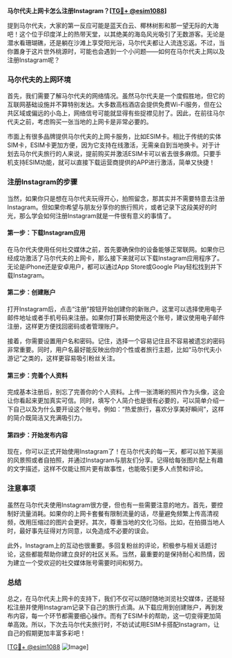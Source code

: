 **马尔代夫上网卡怎么注册Instagram？[[TG💪+ @esim1088](https://t.me/s/esim1088)]**

提到马尔代夫，大家的第一反应可能是蓝天白云、椰林树影和那一望无际的大海吧！这个位于印度洋上的热带天堂，以其绝美的海岛风光吸引了无数游客。无论是潜水看珊瑚礁，还是躺在沙滩上享受阳光浴，马尔代夫都让人流连忘返。不过，当你置身于这片世外桃源时，可能也会遇到一个小问题——如何在马尔代夫上网以及注册Instagram呢？

### 马尔代夫的上网环境

首先，我们需要了解马尔代夫的网络情况。虽然马尔代夫是一个度假胜地，但它的互联网基础设施并不算特别发达。大多数高档酒店会提供免费Wi-Fi服务，但在公共区域或偏远的小岛上，网络信号可能就显得有些捉襟见肘了。因此，在前往马尔代夫之前，考虑购买一张当地的上网卡是非常必要的。

市面上有很多品牌提供马尔代夫的上网卡服务，比如ESIM卡。相比于传统的实体SIM卡，ESIM卡更加方便，因为它支持在线激活，无需亲自到当地换卡。对于计划去马尔代夫旅行的人来说，提前购买并激活ESIM卡可以省去很多麻烦。只要手机支持ESIM功能，就可以直接下载运营商提供的APP进行激活，简单又快捷！

### 注册Instagram的步骤

当然，如果你只是想在马尔代夫玩得开心，拍照留念，那其实并不需要特意去注册Instagram。但如果你希望与朋友分享你的旅行照片，或者记录下这段美好的时光，那么学会如何注册Instagram就是一件很有意义的事情了。

#### 第一步：下载Instagram应用

在马尔代夫使用任何社交媒体之前，首先要确保你的设备能够正常联网。如果你已经成功激活了马尔代夫的上网卡，那么接下来就可以下载Instagram应用程序了。无论是iPhone还是安卓用户，都可以通过App Store或Google Play轻松找到并下载Instagram。

#### 第二步：创建账户

打开Instagram后，点击“注册”按钮开始创建你的新账户。这里可以选择使用电子邮件地址或者手机号码来注册。如果你打算长期使用这个账号，建议使用电子邮件注册，这样更方便找回密码或者管理账户。

接着，你需要设置用户名和密码。记住，选择一个容易记住且不容易被遗忘的密码非常重要。同时，用户名最好能反映出你的个性或者旅行主题，比如“马尔代夫小游记”之类的，这样更容易吸引粉丝关注。

#### 第三步：完善个人资料

完成基本注册后，别忘了完善你的个人资料。上传一张清晰的照片作为头像，这会让你看起来更加真实可信。同时，填写个人简介也是很有必要的，可以简单介绍一下自己以及为什么要开设这个账号。例如：“热爱旅行，喜欢分享美好瞬间”，这样的简介既简洁又充满吸引力。

#### 第四步：开始发布内容

现在，你可以正式开始使用Instagram了！在马尔代夫的每一天，都可以拍下美丽的风景照或者自拍照，并通过Instagram与朋友们分享。记得给每张图片配上有趣的文字描述，这样不仅能让照片更有故事性，也能吸引更多人点赞和评论。

### 注意事项

虽然在马尔代夫使用Instagram很方便，但也有一些需要注意的地方。首先，要控制好流量消耗。如果你的上网卡套餐有限制流量的话，尽量避免频繁上传高清视频，改用压缩过的图片会更好。其次，尊重当地的文化习俗。比如，在拍摄当地人时，最好事先征得对方同意，以免造成不必要的误会。

此外，Instagram上的互动也很重要。多回复粉丝的评论，积极参与相关话题讨论，这些都能帮助你建立良好的社区关系。当然，最重要的是保持耐心和热情，因为建立一个受欢迎的社交媒体账号需要时间和努力。

### 总结

总之，在马尔代夫上网卡的支持下，我们不仅可以随时随地浏览社交媒体，还能轻松注册并使用Instagram记录下自己的旅行点滴。从下载应用到创建账户，再到发布内容，每一个环节都需要细心操作。而有了ESIM卡的帮助，这一切变得更加简单高效。所以，下次去马尔代夫旅行时，不妨试试用ESIM卡搭配Instagram，让自己的假期更加丰富多彩吧！

[[TG💪+ @esim1088](https://t.me/s/esim1088) ![Image](https://i.postimg.cc/4NQfJmqS/Snipaste-2025-05-13-00-14-12.png)]